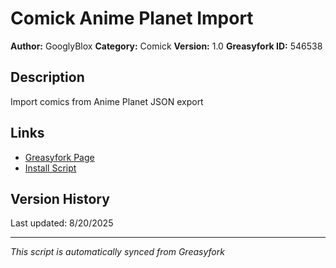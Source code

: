 # Comick Anime Planet Import

**Author:** GooglyBlox
**Category:** Comick
**Version:** 1.0
**Greasyfork ID:** 546538

## Description
Import comics from Anime Planet JSON export

## Links
- [Greasyfork Page](https://greasyfork.org/scripts/546538)
- [Install Script](https://update.greasyfork.org/scripts/546538/Comick%20Anime%20Planet%20Import.user.js)

## Version History
Last updated: 8/20/2025

---
*This script is automatically synced from Greasyfork*
